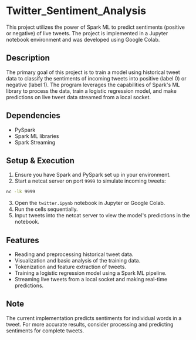 # Twitter_Sentiment_Analysis

This project utilizes the power of Spark ML to predict sentiments (positive or negative) of live tweets. The project is implemented in a Jupyter notebook environment and was developed using Google Colab.

## Description

The primary goal of this project is to train a model using historical tweet data to classify the sentiments of incoming tweets into positive (label 0) or negative (label 1). The program leverages the capabilities of Spark's ML library to process the data, train a logistic regression model, and make predictions on live tweet data streamed from a local socket.

## Dependencies

- PySpark
- Spark ML libraries
- Spark Streaming

## Setup & Execution

1. Ensure you have Spark and PySpark set up in your environment.
2. Start a netcat server on port `9999` to simulate incoming tweets:
```bash
nc -lk 9999
```
3. Open the `twitter.ipynb` notebook in Jupyter or Google Colab.
4. Run the cells sequentially.
5. Input tweets into the netcat server to view the model's predictions in the notebook.

## Features

- Reading and preprocessing historical tweet data.
- Visualization and basic analysis of the training data.
- Tokenization and feature extraction of tweets.
- Training a logistic regression model using a Spark ML pipeline.
- Streaming live tweets from a local socket and making real-time predictions.

## Note

The current implementation predicts sentiments for individual words in a tweet. For more accurate results, consider processing and predicting sentiments for complete tweets.
